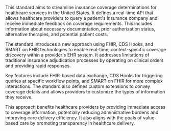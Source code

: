 This standard aims to streamline insurance coverage determinations for healthcare services in the United States. It defines a real-time API that allows healthcare providers to query a patient's insurance company and receive immediate feedback on coverage requirements. This includes information about necessary documentation, prior authorization status, alternative therapies, and potential patient costs.

The standard introduces a new approach using FHIR, CDS Hooks, and SMART on FHIR technologies to enable real-time, context-specific coverage discovery within a provider's EHR system. It addresses limitations of traditional insurance adjudication processes by operating on clinical orders and providing rapid responses.

Key features include FHIR-based data exchange, CDS Hooks for triggering queries at specific workflow points, and SMART on FHIR for more complex interactions. The standard also defines custom extensions to convey coverage details and allows providers to customize the types of information they receive.

This approach benefits healthcare providers by providing immediate access to coverage information, potentially reducing administrative burdens and improving care delivery efficiency. It also aligns with the goals of value-based care by promoting transparency in healthcare delivery.